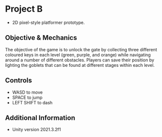 # Project B
- 2D pixel-style platformer prototype.

## Objective & Mechanics
The objective of the game is to unlock the gate by collecting three different coloured keys in each level (green, purple, and orange) while navigating around a number of different obstacles. Players can save their position by lighting the goblets that can be found at different stages within each level.

## Controls
- WASD to move
- SPACE to jump
- LEFT SHIFT to dash

## Additional Information
- Unity version 2021.3.2f1
